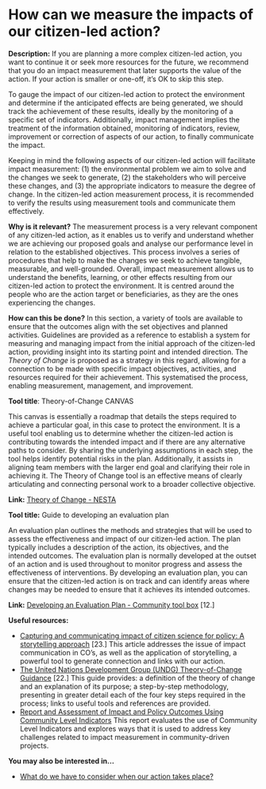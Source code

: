 # How can we measure the impacts of our citizen-led action?

**Description:** If you are planning a more complex citizen-led action, you want to continue it or seek more resources for the future, we recommend that you do an impact measurement that later supports the value of the action. If your action is smaller or one-off, it’s OK to skip this step.

To gauge the impact of our citizen-led action to protect the environment and determine if the anticipated effects are being generated, we should track the achievement of these results, ideally by the monitoring of a specific set of indicators. Additionally, impact management implies the treatment of the information obtained, monitoring of indicators, review, improvement or correction of aspects of our action, to finally communicate the impact.

Keeping in mind the following aspects of our citizen-led action will facilitate impact measurement: (1) the environmental problem we aim to solve and the changes we seek to generate, (2) the stakeholders who will perceive these changes, and (3) the appropriate indicators to measure the degree of change. In the citizen-led action measurement process, it is recommended to verify the results using measurement tools and communicate them effectively.

**Why is it relevant?** The measurement process is a very relevant component of any citizen-led action, as it enables us to verify and understand whether we are achieving our proposed goals and analyse our performance level in relation to the established objectives. This process involves a series of procedures that help to make the changes we seek to achieve tangible, measurable, and well-grounded. Overall, impact measurement allows us to understand the benefits, learning, or other effects resulting from our citizen-led action to protect the environment. It is centred around the people who are the action target or beneficiaries, as they are the ones experiencing the changes.

**How can this be done?** In this section, a variety of tools are available to ensure that the outcomes align with the set objectives and planned activities. Guidelines are provided as a reference to establish a system for measuring and managing impact from the initial approach of the citizen-led action, providing insight into its starting point and intended direction. The _Theory of Change_ is proposed as a strategy in this regard, allowing for a connection to be made with specific impact objectives, activities, and resources required for their achievement. This systematised the process, enabling measurement, management, and improvement.

**Tool title**: Theory-of-Change CANVAS

This canvas is essentially a roadmap that details the steps required to achieve a particular goal, in this case to protect the environment. It is a useful tool enabling us to determine whether the citizen-led action is contributing towards the intended impact and if there are any alternative paths to consider. By sharing the underlying assumptions in each step, the tool helps identify potential risks in the plan. Additionally, it assists in aligning team members with the larger end goal and clarifying their role in achieving it. The Theory of Change tool is an effective means of clearly articulating and connecting personal work to a broader collective objective.

**Link:** [Theory of Change - NESTA](https://media.nesta.org.uk/documents/Resources_2017_version_09.pdf)

**Tool title:** Guide to developing an evaluation plan

An evaluation plan outlines the methods and strategies that will be used to assess the effectiveness and impact of our citizen-led action. The plan typically includes a description of the action, its objectives, and the intended outcomes. The evaluation plan is normally developed at the outset of an action and is used throughout to monitor progress and assess the effectiveness of interventions. By developing an evaluation plan, you can ensure that the citizen-led action is on track and can identify areas where changes may be needed to ensure that it achieves its intended outcomes.

**Link:** [Developing an Evaluation Plan - Community tool box](https://ctb.ku.edu/en/table-of-contents/evaluate/evaluation/evaluation-plan/main) \[12.]

**Useful resources:**

* [Capturing and communicating impact of citizen science for policy: A storytelling approach](https://www.sciencedirect.com/science/article/pii/S0301479721011440?via%3Dihub) \[23.] This article addresses the issue of impact communication in CO’s, as well as the application of storytelling, a powerful tool to generate connection and links with our action.
* [The United Nations Development Group (UNDG) Theory-of-Change Guidance](https://unsdg.un.org/sites/default/files/UNDG-UNDAF-Companion-Pieces-7-Theory-of-Change.pdf) \[22.] This guide provides: a definition of the theory of change and an explanation of its purpose; a step-by-step methodology, presenting in greater detail each of the four key steps required in the process; links to useful tools and references are provided.
* [Report and Assessment of Impact and Policy Outcomes Using Community Level Indicators](http://making-sense.eu/wp-content/uploads/2017/09/Making-Sense-D5.5-Report-and-Assessment-of-Impact-and-Policy-Outcomes-Using-Community-Level-Indicators.pdf) This report evaluates the use of Community Level Indicators and explores ways that it is used to address key challenges related to impact measurement in community-driven projects.

**You may also be interested in…**

* [What do we have to consider when our action takes place?](broken-reference)
